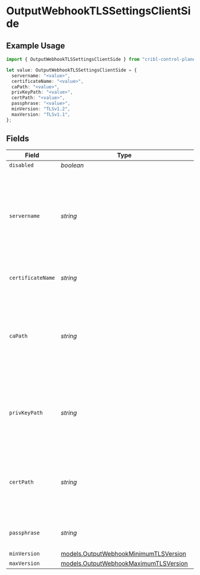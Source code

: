 # OutputWebhookTLSSettingsClientSide

## Example Usage

```typescript
import { OutputWebhookTLSSettingsClientSide } from "cribl-control-plane/models";

let value: OutputWebhookTLSSettingsClientSide = {
  servername: "<value>",
  certificateName: "<value>",
  caPath: "<value>",
  privKeyPath: "<value>",
  certPath: "<value>",
  passphrase: "<value>",
  minVersion: "TLSv1.2",
  maxVersion: "TLSv1.1",
};
```

## Fields

| Field                                                                                                             | Type                                                                                                              | Required                                                                                                          | Description                                                                                                       |
| ----------------------------------------------------------------------------------------------------------------- | ----------------------------------------------------------------------------------------------------------------- | ----------------------------------------------------------------------------------------------------------------- | ----------------------------------------------------------------------------------------------------------------- |
| `disabled`                                                                                                        | *boolean*                                                                                                         | :heavy_minus_sign:                                                                                                | N/A                                                                                                               |
| `servername`                                                                                                      | *string*                                                                                                          | :heavy_minus_sign:                                                                                                | Server name for the SNI (Server Name Indication) TLS extension. It must be a host name, and not an IP address.    |
| `certificateName`                                                                                                 | *string*                                                                                                          | :heavy_minus_sign:                                                                                                | The name of the predefined certificate                                                                            |
| `caPath`                                                                                                          | *string*                                                                                                          | :heavy_minus_sign:                                                                                                | Path on client in which to find CA certificates to verify the server's cert. PEM format. Can reference $ENV_VARS. |
| `privKeyPath`                                                                                                     | *string*                                                                                                          | :heavy_minus_sign:                                                                                                | Path on client in which to find the private key to use. PEM format. Can reference $ENV_VARS.                      |
| `certPath`                                                                                                        | *string*                                                                                                          | :heavy_minus_sign:                                                                                                | Path on client in which to find certificates to use. PEM format. Can reference $ENV_VARS.                         |
| `passphrase`                                                                                                      | *string*                                                                                                          | :heavy_minus_sign:                                                                                                | Passphrase to use to decrypt private key                                                                          |
| `minVersion`                                                                                                      | [models.OutputWebhookMinimumTLSVersion](../models/outputwebhookminimumtlsversion.md)                              | :heavy_minus_sign:                                                                                                | N/A                                                                                                               |
| `maxVersion`                                                                                                      | [models.OutputWebhookMaximumTLSVersion](../models/outputwebhookmaximumtlsversion.md)                              | :heavy_minus_sign:                                                                                                | N/A                                                                                                               |